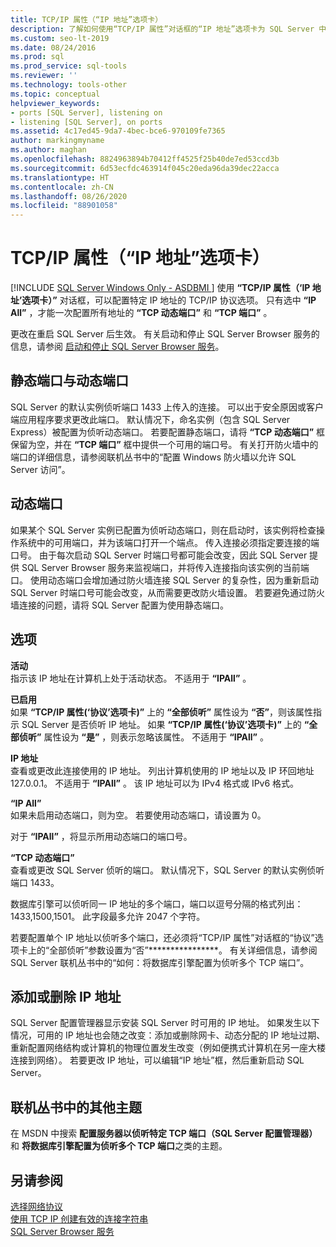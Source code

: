 ```yaml
---
title: TCP/IP 属性（“IP 地址”选项卡）
description: 了解如何使用“TCP/IP 属性”对话框的“IP 地址”选项卡为 SQL Server 中的特定 IP 地址配置 TCP/IP 协议选项。
ms.custom: seo-lt-2019
ms.date: 08/24/2016
ms.prod: sql
ms.prod_service: sql-tools
ms.reviewer: ''
ms.technology: tools-other
ms.topic: conceptual
helpviewer_keywords:
- ports [SQL Server], listening on
- listening [SQL Server], on ports
ms.assetid: 4c17ed45-9da7-4bec-bce6-970109fe7365
author: markingmyname
ms.author: maghan
ms.openlocfilehash: 8824963894b70412ff4525f25b40de7ed53ccd3b
ms.sourcegitcommit: 6d53ecfdc463914f045c20eda96da39dec22acca
ms.translationtype: HT
ms.contentlocale: zh-CN
ms.lasthandoff: 08/26/2020
ms.locfileid: "88901058"
---
```

# <a name="tcpip-properties-ip-addresses-tab"></a>TCP/IP 属性（“IP 地址”选项卡）
[!INCLUDE [SQL Server Windows Only - ASDBMI ](../../includes/applies-to-version/sql-windows-only-asdbmi.md)]
  使用 **“TCP/IP 属性（‘IP 地址’选项卡）”** 对话框，可以配置特定 IP 地址的 TCP/IP 协议选项。 只有选中 **“IP All”** ，才能一次配置所有地址的 **“TCP 动态端口”** 和 **“TCP 端口”** 。  
  
 更改在重启 SQL Server 后生效。 有关启动和停止 SQL Server Browser 服务的信息，请参阅 [启动和停止 SQL Server Browser 服务](../../database-engine/configure-windows/start-stop-pause-resume-restart-sql-server-services.md)。  
  
## <a name="static-vs-dynamic-ports"></a>静态端口与动态端口  
 SQL Server 的默认实例侦听端口 1433 上传入的连接。 可以出于安全原因或客户端应用程序要求更改此端口。 默认情况下，命名实例（包含 SQL Server Express）被配置为侦听动态端口。 若要配置静态端口，请将 **“TCP 动态端口”** 框保留为空，并在 **“TCP 端口”** 框中提供一个可用的端口号。 有关打开防火墙中的端口的详细信息，请参阅联机丛书中的“配置 Windows 防火墙以允许 SQL Server 访问”。  
  
## <a name="dynamic-ports"></a>动态端口  
 如果某个 SQL Server 实例已配置为侦听动态端口，则在启动时，该实例将检查操作系统中的可用端口，并为该端口打开一个端点。 传入连接必须指定要连接的端口号。 由于每次启动 SQL Server 时端口号都可能会改变，因此 SQL Server 提供 SQL Server Browser 服务来监视端口，并将传入连接指向该实例的当前端口。 使用动态端口会增加通过防火墙连接 SQL Server 的复杂性，因为重新启动 SQL Server 时端口号可能会改变，从而需要更改防火墙设置。 若要避免通过防火墙连接的问题，请将 SQL Server 配置为使用静态端口。  
  
## <a name="options"></a>选项  
 **活动**  
 指示该 IP 地址在计算机上处于活动状态。 不适用于 **“IPAll”** 。  
  
 **已启用**  
 如果 **“TCP/IP 属性(‘协议’选项卡)”** 上的 **“全部侦听”** 属性设为 **“否”**，则该属性指示 SQL Server 是否侦听 IP 地址。 如果 **“TCP/IP 属性(‘协议’选项卡)”** 上的 **“全部侦听”** 属性设为 **“是”** ，则表示忽略该属性。 不适用于 **“IPAll”** 。  
  
 **IP 地址**  
 查看或更改此连接使用的 IP 地址。 列出计算机使用的 IP 地址以及 IP 环回地址 127.0.0.1。 不适用于 **“IPAll”** 。 该 IP 地址可以为 IPv4 格式或 IPv6 格式。  
  
 **“IP All”**  
 如果未启用动态端口，则为空。 若要使用动态端口，请设置为 0。  
  
 对于 **“IPAll”** ，将显示所用动态端口的端口号。  
  
 **“TCP 动态端口”**  
 查看或更改 SQL Server 侦听的端口。 默认情况下，SQL Server 的默认实例侦听端口 1433。  
  
 数据库引擎可以侦听同一 IP 地址的多个端口，端口以逗号分隔的格式列出：1433,1500,1501。 此字段最多允许 2047 个字符。  
  
 若要配置单个 IP 地址以侦听多个端口，还必须将“TCP/IP 属性”对话框的“协议”选项卡上的“全部侦听”参数设置为“否”****************。 有关详细信息，请参阅 SQL Server 联机丛书中的“如何：将数据库引擎配置为侦听多个 TCP 端口”。  
  
## <a name="adding-or-removing-ip-addresses"></a>添加或删除 IP 地址  
 SQL Server 配置管理器显示安装 SQL Server 时可用的 IP 地址。 如果发生以下情况，可用的 IP 地址也会随之改变：添加或删除网卡、动态分配的 IP 地址过期、重新配置网络结构或计算机的物理位置发生改变（例如便携式计算机在另一座大楼连接到网络）。 若要更改 IP 地址，可以编辑“IP 地址”框，然后重新启动 SQL Server。  
  
## <a name="additional-topics-in-books-online"></a>联机丛书中的其他主题  
 在 MSDN 中搜索 **配置服务器以侦听特定 TCP 端口（SQL Server 配置管理器）** 和 **将数据库引擎配置为侦听多个 TCP 端口**之类的主题。  
  
## <a name="see-also"></a>另请参阅  
 [选择网络协议](../../database-engine/configure-windows/enable-or-disable-a-server-network-protocol.md)   
 [使用 TCP IP 创建有效的连接字符串](creating-a-valid-connection-string-using-tcp-ip.md)   
 [SQL Server Browser 服务](sql-server-browser-service.md)  
  
